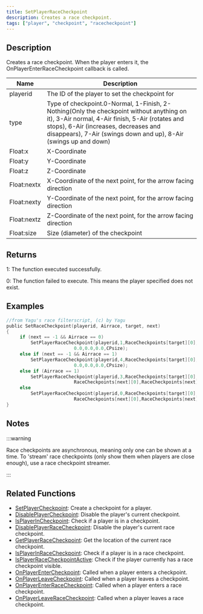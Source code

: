 ```yaml
---
title: SetPlayerRaceCheckpoint
description: Creates a race checkpoint.
tags: ["player", "checkpoint", "racecheckpoint"]
---
```


## Description

Creates a race checkpoint. When the player enters it, the OnPlayerEnterRaceCheckpoint callback is called.

| Name        | Description                                                                                                                                                                                                                                              |
| ----------- | -------------------------------------------------------------------------------------------------------------------------------------------------------------------------------------------------------------------------------------------------------- |
| playerid    | The ID of the player to set the checkpoint for                                                                                                                                                                                                           |
| type        | Type of checkpoint.0-Normal, 1-Finish, 2-Nothing(Only the checkpoint without anything on it), 3-Air normal, 4-Air finish, 5-Air (rotates and stops), 6-Air (increases, decreases and disappears), 7-Air (swings down and up), 8-Air (swings up and down) |
| Float:x     | X-Coordinate                                                                                                                                                                                                                                             |
| Float:y     | Y-Coordinate                                                                                                                                                                                                                                             |
| Float:z     | Z-Coordinate                                                                                                                                                                                                                                             |
| Float:nextx | X-Coordinate of the next point, for the arrow facing direction                                                                                                                                                                                           |
| Float:nexty | Y-Coordinate of the next point, for the arrow facing direction                                                                                                                                                                                           |
| Float:nextz | Z-Coordinate of the next point, for the arrow facing direction                                                                                                                                                                                           |
| Float:size  | Size (diameter) of the checkpoint                                                                                                                                                                                                                        |

## Returns

1: The function executed successfully.

0: The function failed to execute. This means the player specified does not exist.

## Examples

```c
//from Yagu's race filterscript, (c) by Yagu
public SetRaceCheckpoint(playerid, Airrace, target, next)
{
     if (next == -1 && Airrace == 0)
         SetPlayerRaceCheckpoint(playerid,1,RaceCheckpoints[target][0],RaceCheckpoints[target][1],RaceCheckpoints[target][2],
                         0.0,0.0,0.0,CPsize);
     else if (next == -1 && Airrace == 1)
         SetPlayerRaceCheckpoint(playerid,4,RaceCheckpoints[target][0],RaceCheckpoints[target][1],RaceCheckpoints[target][2],
                         0.0,0.0,0.0,CPsize);
     else if (Airrace == 1)
         SetPlayerRaceCheckpoint(playerid,3,RaceCheckpoints[target][0],RaceCheckpoints[target][1],RaceCheckpoints[target][2],
                         RaceCheckpoints[next][0],RaceCheckpoints[next][1],RaceCheckpoints[next][2],CPsize);
     else
         SetPlayerRaceCheckpoint(playerid,0,RaceCheckpoints[target][0],RaceCheckpoints[target][1],RaceCheckpoints[target][2],
                         RaceCheckpoints[next][0],RaceCheckpoints[next][1],RaceCheckpoints[next][2],CPsize);
}
```

## Notes

:::warning

Race checkpoints are asynchronous, meaning only one can be shown at a time. To 'stream' race checkpoints (only show them when players are close enough), use a race checkpoint streamer.

:::

## Related Functions

- [SetPlayerCheckpoint](SetPlayerCheckpoint): Create a checkpoint for a player.
- [DisablePlayerCheckpoint](DisablePlayerCheckpoint): Disable the player's current checkpoint.
- [IsPlayerInCheckpoint](IsPlayerInCheckpoint): Check if a player is in a checkpoint.
- [DisablePlayerRaceCheckpoint](DisablePlayerRaceCheckpoint): Disable the player's current race checkpoint.
- [GetPlayerRaceCheckpoint](GetPlayerRaceCheckpoint): Get the location of the current race checkpoint.
- [IsPlayerInRaceCheckpoint](IsPlayerInRaceCheckpoint): Check if a player is in a race checkpoint.
- [IsPlayerRaceCheckpointActive](IsPlayerRaceCheckpointActive): Check if the player currently has a race checkpoint visible.
- [OnPlayerEnterCheckpoint](../callbacks/OnPlayerEnterCheckpoint): Called when a player enters a checkpoint.
- [OnPlayerLeaveCheckpoint](../callbacks/OnPlayerLeaveCheckpoint): Called when a player leaves a checkpoint.
- [OnPlayerEnterRaceCheckpoint](../callbacks/OnPlayerEnterRaceCheckpoint): Called when a player enters a race checkpoint.
- [OnPlayerLeaveRaceCheckpoint](../callbacks/OnPlayerLeaveRaceCheckpoint): Called when a player leaves a race checkpoint.
